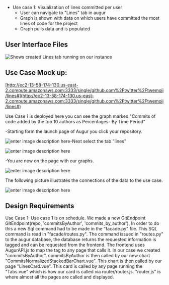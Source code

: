 

 - Use case 1: Visualization of lines committed per user
 	- User can navigate to "Lines" tab in augur
	- Graph is shown with data on which users have committed the most lines of code for the project
	- Graph pulls data and is populated 
  
  ## User Interface Files
![Shows created Lines tab running on our instance](https://lh3.googleusercontent.com/OlLjII_RTg9a4LC0kpiRXnj3TRE0u-jJcHZlOulMEI5D5n-wcYeK7w4m9kXY_b83FdqU6At7jfPE)

## Use Case Mock up:
[http://ec2-13-58-174-130.us-east-2.compute.amazonaws.com:3333/single/github.com%2Ftwitter%2Ftwemoji/lines#](http://ec2-13-58-174-130.us-east-2.compute.amazonaws.com:3333/single/github.com%2Ftwitter%2Ftwemoji/lines#)


Use Case 1 is deployed here you can see the graph marked "Commits of code added by the top 10 authors as Percentages- By Time Period"

-Starting form the launch page of Augur you click your repository.

![enter image description here](https://lh3.googleusercontent.com/TnjKapyvt15HmngEZW4XRRG9-cvN1GGAvV1uBJK4A1vDzeOOx0wlAU-fv3uJxzSeb4wyFkhJtuNr1OcT-5N4ZTqNDzqMTftRxYzXW-3nwcX72z7EJzaDL_emGUWvzJzuAyostPs4HlxNdM1ogG1izKVrbm3Qh21H4wee5fewhNoJwPFLYVuIGZojbtMehQVPxYlRgRUTjyGklJbupDiH7RsPUMK3nvrnr7qHNRvVl1jypBkBfmAasoAyWEFQxZ_vjPFySywTb3SYv_c7KUW75ETqpWTYTq75K7JJ1XgSSDCFmytkeke-dFgLtoL2wrXc8QkRlL3IzSRUytA94vYq7vZ3Kgo0b6x9ClKlXYvc105fReuKvMV_eZp7vlq9EvWzLV6Tha5ooIbsHI_9j---CkNueZgInmp2icbzXJHKxJE4UXKlDTpZ30Aj69CcpzbZefAX2PJyExmDi7RVrvYBL9xyBalbn34CxpP-Vnbbcef1pPSKdieiWdXzzXhtkTW64LD0k-UyDrnm7Oz8OqMVkp0-dmA-Rg9cF2SrQ7yWRIUX2oxO-PVPeUd8ExDyUw3Noq2vK97ICR_ybxvrvD8QL8l-610pAiZGVAflqadYAxwt-ilWKo0ktKfa2BsAxqFlq4o1-9tlMighcnQaD-o0xui-W7v36Q=w928-h182-no)-Next select the tab "lines"

![enter image description here](https://lh3.googleusercontent.com/_A7V4mliPB9bHjx4WLSJeP46Do01AJP5Gnb40NrJAg9igjzBX2DsSF37Uq_Gjon7UfDitc7ZzLI "augur line tab")

-You are now on the page with our graphs.

![enter image description here](https://lh3.googleusercontent.com/d1CDBadjXATErk-gHMMIBKTzdokLD8bXJe_-d0Ykb5sr-ujSKuXCVMLfrLO5rsFkQQwsdXDQgtU "graph")


The following picture illustrates the connections of the data to the use case.

![enter image description here](https://lh3.googleusercontent.com/j_Z8zT5_NgBFIjbB0qSTL63Ypw_qJ41xPYwjtmGUGlXUT_1vbbmM_w7StffOU5wgKSt_TNLoCfo "updated diagram")



## Design Requirements

Use Case 1:
	Use case 1 is on schedule. We made a new GitEndpoint 
		GitEndpoint(repo, 'commitsByAuthor', 'commits_by_author'),
	In order to do this a new Sql command had to be made in the "facade.py" file. This SQL command is read in "facade/routes.py". The command issued in "routes.py" to the augur database, the database returns the requested information is tagged and can be requested from the frontend. The frontend uses AugurAPI.js to map the tag to any page that calls it. In our case we created "commitsByAuthor". commitsByAuthor is then called by our new chart "CommitsNormalizedStackedBarChart.vue". This chart is then called by our page "LinesCard.vue". This card is called by any page running the "Tabs.vue" which is how our card is called via router/router.js.
"router.js" is where almost all the pages are called and displayed.
